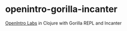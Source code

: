 # openintro-gorilla-incanter
[OpenIntro Labs](https://www.openintro.org/stat/labs.php) in Clojure with Gorilla REPL and Incanter
